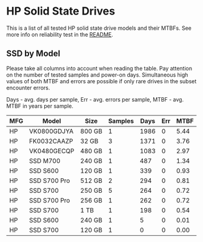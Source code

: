 HP Solid State Drives
=====================

This is a list of all tested HP solid state drive models and their MTBFs. See
more info on reliability test in the [README](https://github.com/bsdhw/SMART).

SSD by Model
------------

Please take all columns into account when reading the table. Pay attention on the
number of tested samples and power-on days. Simultaneous high values of both MTBF
and errors are possible if only rare drives in the subset encounter errors.

Days - avg. days per sample,
Err  - avg. errors per sample,
MTBF - avg. MTBF in years per sample.

| MFG       | Model              | Size   | Samples | Days  | Err   | MTBF |
|-----------|--------------------|--------|---------|-------|-------|------|
| HP        | VK0800GDJYA        | 800 GB | 1       | 1986  | 0     | 5.44   |
| HP        | FK0032CAAZP        | 32 GB  | 3       | 1371  | 0     | 3.76   |
| HP        | VK0480GECQP        | 480 GB | 1       | 1083  | 0     | 2.97   |
| HP        | SSD M700           | 240 GB | 1       | 487   | 0     | 1.34   |
| HP        | SSD S600           | 120 GB | 1       | 339   | 0     | 0.93   |
| HP        | SSD S700 Pro       | 512 GB | 2       | 294   | 0     | 0.81   |
| HP        | SSD S700           | 250 GB | 5       | 264   | 0     | 0.72   |
| HP        | SSD S700 Pro       | 256 GB | 1       | 262   | 0     | 0.72   |
| HP        | SSD S700           | 1 TB   | 1       | 198   | 0     | 0.54   |
| HP        | SSD S600           | 240 GB | 1       | 5     | 0     | 0.01   |
| HP        | SSD S700           | 120 GB | 1       | 0     | 0     | 0.00   |
